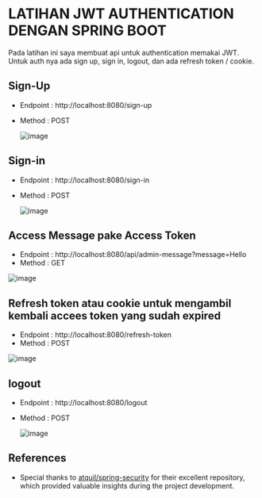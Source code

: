 # LATIHAN JWT AUTHENTICATION DENGAN SPRING BOOT
Pada latihan ini saya membuat api untuk authentication memakai JWT. Untuk auth nya ada sign up, sign in, logout, dan ada refresh token / cookie.

## Sign-Up
- Endpoint : http://localhost:8080/sign-up
- Method : POST

  ![image](https://github.com/user-attachments/assets/3f88f954-8373-431f-9ea5-40374e87fecf)

## Sign-in
- Endpoint : http://localhost:8080/sign-in
- Method : POST
  
  ![image](https://github.com/user-attachments/assets/0b3312af-84df-43c9-9fbe-e89d586e2ef3)

## Access Message pake Access Token
- Endpoint : http://localhost:8080/api/admin-message?message=Hello
- Method : GET

![image](https://github.com/user-attachments/assets/9e08c77b-d6ac-4a54-8535-3a4bd6abae8e)

## Refresh token atau cookie untuk mengambil kembali accees token yang sudah expired
- Endpoint : http://localhost:8080/refresh-token
- Method : POST

![image](https://github.com/user-attachments/assets/8d5640d6-d0bc-4780-b476-82e8db7f8a6e)

## logout
- Endpoint : http://localhost:8080/logout
- Method : POST

  ![image](https://github.com/user-attachments/assets/48b46fb2-4e48-45c5-89a3-ab8b755f6cc2)



## References

- Special thanks to [atquil/spring-security](https://github.com/atquil/spring-security) for their excellent repository, which provided valuable insights during the project development.




